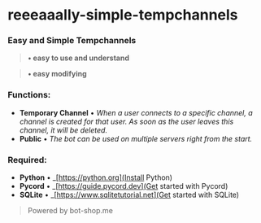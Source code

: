 # reeeaaally-simple-tempchannels

### Easy and Simple Tempchannels
> **• easy to use and understand**

> **• easy modifying**

### Functions:
+ **Temporary Channel** • _When a user connects to a specific channel, a channel is created for that user. As soon as the user leaves this channel, it will be deleted._
+ **Public** • _The bot can be used on multiple servers right from the start._

### Required:
+ **Python** • _[https://python.org](Install Python)
+ **Pycord** • _[https://guide.pycord.dev](Get started with Pycord)
+ **SQLite** • _[https://www.sqlitetutorial.net](Get started with SQLite)

> Powered by bot-shop.me
